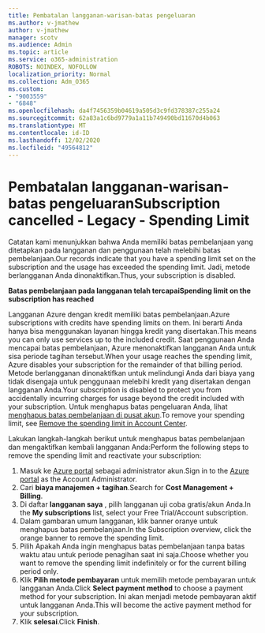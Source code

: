 ```yaml
---
title: Pembatalan langganan-warisan-batas pengeluaran
ms.author: v-jmathew
author: v-jmathew
manager: scotv
ms.audience: Admin
ms.topic: article
ms.service: o365-administration
ROBOTS: NOINDEX, NOFOLLOW
localization_priority: Normal
ms.collection: Adm_O365
ms.custom:
- "9003559"
- "6848"
ms.openlocfilehash: da4f7456359b04619a505d3c9fd378387c255a24
ms.sourcegitcommit: 62a83a1c6bd9779a1a11b749490bd11670d4b063
ms.translationtype: MT
ms.contentlocale: id-ID
ms.lasthandoff: 12/02/2020
ms.locfileid: "49564812"
---
```

# <a name="subscription-cancelled---legacy---spending-limit"></a><span data-ttu-id="e0587-102">Pembatalan langganan-warisan-batas pengeluaran</span><span class="sxs-lookup"><span data-stu-id="e0587-102">Subscription cancelled - Legacy - Spending Limit</span></span>

<span data-ttu-id="e0587-103">Catatan kami menunjukkan bahwa Anda memiliki batas pembelanjaan yang ditetapkan pada langganan dan penggunaan telah melebihi batas pembelanjaan.</span><span class="sxs-lookup"><span data-stu-id="e0587-103">Our records indicate that you have a spending limit set on the subscription and the usage has exceeded the spending limit.</span></span> <span data-ttu-id="e0587-104">Jadi, metode berlangganan Anda dinonaktifkan.</span><span class="sxs-lookup"><span data-stu-id="e0587-104">Thus, your subscription is disabled.</span></span>

<span data-ttu-id="e0587-105">**Batas pembelanjaan pada langganan telah tercapai**</span><span class="sxs-lookup"><span data-stu-id="e0587-105">**Spending limit on the subscription has reached**</span></span>

<span data-ttu-id="e0587-106">Langganan Azure dengan kredit memiliki batas pembelanjaan.</span><span class="sxs-lookup"><span data-stu-id="e0587-106">Azure subscriptions with credits have spending limits on them.</span></span> <span data-ttu-id="e0587-107">Ini berarti Anda hanya bisa menggunakan layanan hingga kredit yang disertakan.</span><span class="sxs-lookup"><span data-stu-id="e0587-107">This means you can only use services up to the included credit.</span></span> <span data-ttu-id="e0587-108">Saat penggunaan Anda mencapai batas pembelanjaan, Azure menonaktifkan langganan Anda untuk sisa periode tagihan tersebut.</span><span class="sxs-lookup"><span data-stu-id="e0587-108">When your usage reaches the spending limit, Azure disables your subscription for the remainder of that billing period.</span></span> <span data-ttu-id="e0587-109">Metode berlangganan dinonaktifkan untuk melindungi Anda dari biaya yang tidak disengaja untuk penggunaan melebihi kredit yang disertakan dengan langganan Anda.</span><span class="sxs-lookup"><span data-stu-id="e0587-109">Your subscription is disabled to protect you from accidentally incurring charges for usage beyond the credit included with your subscription.</span></span> <span data-ttu-id="e0587-110">Untuk menghapus batas pengeluaran Anda, lihat [menghapus batas pembelanjaan di pusat akun](https://docs.microsoft.com/azure/cost-management-billing/manage/spending-limit#remove).</span><span class="sxs-lookup"><span data-stu-id="e0587-110">To remove your spending limit, see [Remove the spending limit in Account Center](https://docs.microsoft.com/azure/cost-management-billing/manage/spending-limit#remove).</span></span>

<span data-ttu-id="e0587-111">Lakukan langkah-langkah berikut untuk menghapus batas pembelanjaan dan mengaktifkan kembali langganan Anda:</span><span class="sxs-lookup"><span data-stu-id="e0587-111">Perform the following steps to remove the spending limit and reactivate your subscription:</span></span>

1. <span data-ttu-id="e0587-112">Masuk ke [Azure portal](https://portal.azure.com/) sebagai administrator akun.</span><span class="sxs-lookup"><span data-stu-id="e0587-112">Sign in to the [Azure portal](https://portal.azure.com/) as the Account Administrator.</span></span>
2. <span data-ttu-id="e0587-113">Cari **biaya manajemen + tagihan**.</span><span class="sxs-lookup"><span data-stu-id="e0587-113">Search for **Cost Management + Billing**.</span></span>
3. <span data-ttu-id="e0587-114">Di daftar **langganan saya** , pilih langganan uji coba gratis/akun Anda.</span><span class="sxs-lookup"><span data-stu-id="e0587-114">In the **My subscriptions** list, select your Free Trial/Account subscription.</span></span>
4. <span data-ttu-id="e0587-115">Dalam gambaran umum langganan, klik banner oranye untuk menghapus batas pembelanjaan.</span><span class="sxs-lookup"><span data-stu-id="e0587-115">In the Subscription overview, click the orange banner to remove the spending limit.</span></span>
5. <span data-ttu-id="e0587-116">Pilih Apakah Anda ingin menghapus batas pembelanjaan tanpa batas waktu atau untuk periode penagihan saat ini saja.</span><span class="sxs-lookup"><span data-stu-id="e0587-116">Choose whether you want to remove the spending limit indefinitely or for the current billing period only.</span></span>
6. <span data-ttu-id="e0587-117">Klik **Pilih metode pembayaran** untuk memilih metode pembayaran untuk langganan Anda.</span><span class="sxs-lookup"><span data-stu-id="e0587-117">Click **Select payment method** to choose a payment method for your subscription.</span></span> <span data-ttu-id="e0587-118">Ini akan menjadi metode pembayaran aktif untuk langganan Anda.</span><span class="sxs-lookup"><span data-stu-id="e0587-118">This will become the active payment method for your subscription.</span></span>
7. <span data-ttu-id="e0587-119">Klik **selesai**.</span><span class="sxs-lookup"><span data-stu-id="e0587-119">Click **Finish**.</span></span>
